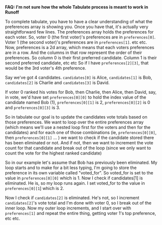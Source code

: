 **FAQ:  I'm not sure how the whole Tabulate process is meant to work in Runoff**

To complete tabulate, you have to have a clear understanding of what the preferences array is showing you.  Once you have that, it's actually very straightforward few lines.
The preferences array holds the preferences for each voter.  So, voter 0 (the first voter)'s preferences are in `preferences[0]`.  Voter 1 (the second voter)'s preferences are in `preferences[1]`.  etc etc.
Now, preferences is a 2d array, which means that each voters preferences are in a row.  And the columns in that row represent the order of their preferences.  So column 0 is their first preferred candidate.  Column 1 is their second preferred candidate, etc etc
So if I have `preferences[2][3]`, that would be the 3rd voter's 4th preference.

Say we've got 4 candidates.  `candidates[0]` is Alice, `candidates[1]` is Bob, `candidates[2]` is Charlie and `candidates[3]` is David.

If voter 0 ranked his votes for Bob, then Charlie, then Alice, then David, say, in vote, we'd have set `preferences[0][0]` to  hold the index value of the candidate named Bob (1), `preferences[0][1]` is 2, `preferences[0][2]` is 0 and `preferences[0][3]` is 3.

So in tabulate our goal is to update the candidates vote totals based on those preferences. We want to loop over the entire preferences array (which means we'll use a nested loop first for the voters and then for the candidates) and for each one of those combinations (ie, `preferences[0][0]`, then `preferences[0][1]` ... ) we want to check if the candidate stored there has been eliminated or not.  And if not, then we want to increment the vote count for that candidate and break out of the loop (since we only want to count the vote for the highest ranked candidate)

So in our example let's assume that Bob has previously been eliminated.
My loop starts and to make for a bit less typing, I'm going to store the preference in its own variable called "voted_for".
So voted_for is set to the value in `preferences[0][0]` which is 1.  Now I check if candidates[1] is eliminated.  He is, so my loop runs again.  I set voted_for to the value in `preferences[0][1`]  which is 2.

Now I check if `candidates[2]` is eliminated.  He's not, so I increment `candidates[2]`'s vote total and I'm done with voter 0, so I break out of the inner loop.   Now my outer loop increments, and I start over with `preferences[1]`  and repeat the entire thing, getting voter 1's top preference, etc etc.
